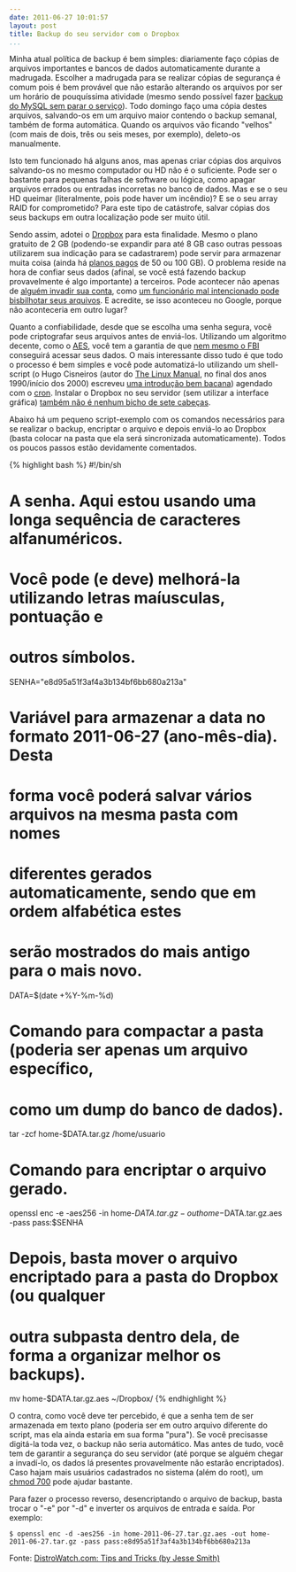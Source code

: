 ```yaml
---
date: 2011-06-27 10:01:57
layout: post
title: Backup do seu servidor com o Dropbox
...
```


Minha atual política de backup é bem simples: diariamente faço cópias de arquivos importantes e bancos de dados automaticamente durante a madrugada. Escolher a madrugada para se realizar cópias de segurança é comum pois é bem provável que não estarão alterando os arquivos por ser um horário de pouquíssima atividade (mesmo sendo possível fazer [backup do MySQL sem parar o serviço](http://www.hardware.com.br/dicas/backup-mysql.html)). Todo domingo faço uma cópia destes arquivos, salvando-os em um arquivo maior contendo o backup semanal, também de forma automática. Quando os arquivos vão ficando "velhos" (com mais de dois, três ou seis meses, por exemplo), deleto-os manualmente.

Isto tem funcionado há alguns anos, mas apenas criar cópias dos arquivos salvando-os no mesmo computador ou HD não é o suficiente. Pode ser o bastante para pequenas falhas de software ou lógica, como apagar arquivos errados ou entradas incorretas no banco de dados. Mas e se o seu HD queimar (literalmente, pois pode haver um incêndio)? E se o seu array RAID for comprometido? Para este tipo de catástrofe, salvar cópias dos seus backups em outra localização pode ser muito útil.

Sendo assim, adotei o [Dropbox](http://www.dropbox.com/) para esta finalidade. Mesmo o plano gratuito de 2 GB (podendo-se expandir para até 8 GB caso outras pessoas utilizarem sua indicação para se cadastrarem) pode servir para armazenar muita coisa (ainda há [planos pagos](https://www.dropbox.com/pricing) de 50 ou 100 GB). O problema reside na hora de confiar seus dados (afinal, se você está fazendo backup provavelmente é algo importante) a terceiros. Pode acontecer não apenas de [alguém invadir sua conta](http://meiobit.com/86993/falha-dropbox-quatro-horas-dados-expostos/), como [um funcionário mal intencionado pode bisbilhotar seus arquivos](http://gawker.com/5637234/gcreep-google-engineer-stalked-teens-spied-on-chats). E acredite, se isso aconteceu no Google, porque não aconteceria em outro lugar?

Quanto a confiabilidade, desde que se escolha uma senha segura, você pode criptografar seus arquivos antes de enviá-los. Utilizando um algoritmo decente, como o [AES](http://en.wikipedia.org/wiki/Advanced_Encryption_Standard), você tem a garantia de que [nem mesmo o FBI](http://g1.globo.com/politica/noticia/2010/06/nem-fbi-consegue-decifrar-arquivos-de-daniel-dantas-diz-jornal.html) conseguirá acessar seus dados. O mais interessante disso tudo é que todo o processo é bem simples e você pode automatizá-lo utilizando um shell-script (o Hugo Cisneiros (autor do [The Linux Manual](http://www.devin.com.br/tlm/), no final dos anos 1990/início dos 2000) escreveu [uma introdução bem bacana](http://www.devin.com.br/shell_script/)) agendado com o [cron](http://www.hardware.com.br/dicas/agendando-tarefas-rotinas-cron.html). Instalar o Dropbox no seu servidor (sem utilizar a interface gráfica) [também não é nenhum bicho de sete cabeças](http://wiki.dropbox.com/TipsAndTricks/TextBasedLinuxInstall).

Abaixo há um pequeno script-exemplo com os comandos necessários para se realizar o backup, encriptar o arquivo e depois enviá-lo ao Dropbox (basta colocar na pasta que ela será sincronizada automaticamente). Todos os poucos passos estão devidamente comentados.

{% highlight bash %}
#!/bin/sh

# A senha. Aqui estou usando uma longa sequência de caracteres alfanuméricos.
# Você pode (e deve) melhorá-la utilizando letras maíusculas, pontuação e
# outros símbolos.
SENHA="e8d95a51f3af4a3b134bf6bb680a213a"

# Variável para armazenar a data no formato 2011-06-27 (ano-mês-dia). Desta
# forma você poderá salvar vários arquivos na mesma pasta com nomes 
# diferentes gerados automaticamente, sendo que em ordem alfabética estes
# serão mostrados do mais antigo para o mais novo.
DATA=$(date +%Y-%m-%d)

# Comando para compactar a pasta (poderia ser apenas um arquivo específico,
# como um dump do banco de dados).
tar -zcf home-$DATA.tar.gz /home/usuario

# Comando para encriptar o arquivo gerado.
openssl enc -e -aes256 -in home-$DATA.tar.gz -out home-$DATA.tar.gz.aes -pass pass:$SENHA

# Depois, basta mover o arquivo encriptado para a pasta do Dropbox (ou qualquer
# outra subpasta dentro dela, de forma a organizar melhor os backups).
mv home-$DATA.tar.gz.aes ~/Dropbox/
{% endhighlight %}

O contra, como você deve ter percebido, é que a senha tem de ser armazenada em texto plano (poderia ser em outro arquivo diferente do script, mas ela ainda estaria em sua forma "pura"). Se você precisasse digitá-la toda vez, o backup não seria automático. Mas antes de tudo, você tem de garantir a segurança do seu servidor (até porque se alguém chegar a invadí-lo, os dados lá presentes provavelmente não estarão encriptados). Caso hajam mais usuários cadastrados no sistema (além do root), um [chmod 700](http://www.hardware.com.br/artigos/permissoes-arquivos/) pode ajudar bastante.

Para fazer o processo reverso, desencriptando o arquivo de backup, basta trocar o "-e" por "-d" e inverter os arquivos de entrada e saída. Por exemplo:

    $ openssl enc -d -aes256 -in home-2011-06-27.tar.gz.aes -out home-2011-06-27.tar.gz -pass pass:e8d95a51f3af4a3b134bf6bb680a213a

Fonte: [DistroWatch.com: Tips and Tricks (by Jesse Smith)](http://distrowatch.com/weekly.php?issue=20110516#tips)
